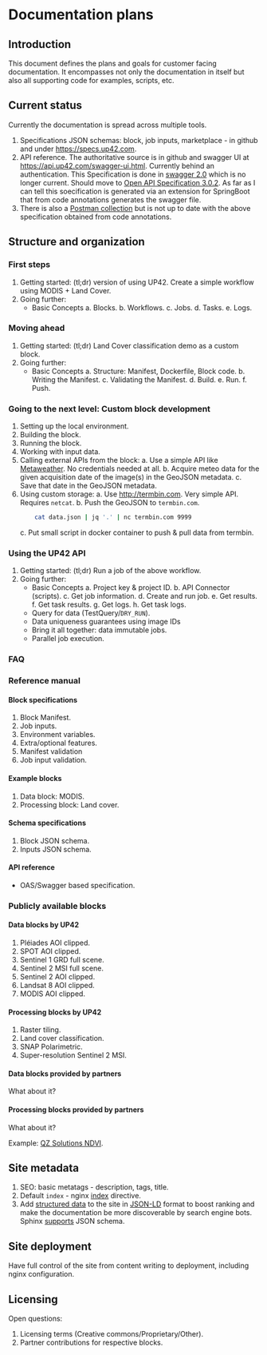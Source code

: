 # Documentation plans

## Introduction

This document defines the plans and goals for customer facing
documentation. It encompasses not only the documentation in itself but
also all supporting code for examples, scripts, etc.

## Current status

Currently the documentation is spread across multiple tools.

 1. Specifications JSON schemas: block, job inputs, marketplace - in
    github and under <https://specs.up42.com>.
 2. API reference. The authoritative source is in github and swagger
    UI at <https://api.up42.com/swagger-ui.html>. Currently behind an
    authentication. This Specification is done in 
    [swagger 2.0](https://github.com/OAI/OpenAPI-Specification/blob/master/versions/2.0.md)
    which is no longer current. Should move to
    [Open API Specification 3.0.2](https://github.com/OAI/OpenAPI-Specification/blob/master/versions/3.0.2.md).
    As far as I can tell this soecification is generated via an
    extension for SpringBoot that from code annotations generates the
    swagger file. 
 3. There is also a [Postman collection](https://team-up42.postman.co/collections/5764460-35e0ab3e-f5d9-4fcf-a4ea-2e2495318b08?version=latest&workspace=cd4eb771-f5c5-4896-8511-3c9f1127bd9b)
    but is not up to date with the above specification obtained from
    code annotations.

## Structure and organization

### First steps

 1. Getting started: (tl;dr) version of using UP42. Create a simple
    workflow using MODIS + Land Cover.
 2. Going further:
    * Basic Concepts
      a. Blocks.
      b. Workflows.
      c. Jobs.
      d. Tasks.
      e. Logs.
 
### Moving ahead
 
 1. Getting started: (tl;dr) Land Cover classification demo as a
    custom block.
 2. Going further:
    * Basic Concepts
      a. Structure: Manifest, Dockerfile, Block code.
      b. Writing the Manifest.
      c. Validating the Manifest.
      d. Build.
      e. Run.
      f. Push.
      
### Going to the next level: Custom block development

 1. Setting up the local environment.
 2. Building the block.
 3. Running the block.
 4. Working with input data.
 5. Calling external APIs from the block: 
    a. Use a simple API like
       [Metaweather](https://www.metaweather.com/api/).
       No credentials needed at all. 
    b. Acquire meteo data for the given acquisition date of the image(s)
       in the GeoJSON metadata.
    c. Save that date in the GeoJSON metadata.
  6. Using custom storage:
     a. Use <http://termbin.com>. Very simple API. Requires `netcat`.
     b. Push the GeoJSON to `termbin.com`.
        ```bash
            cat data.json | jq '.' | nc termbin.com 9999
        ```
     c. Put small script in docker container to push & pull data from
        termbin.

### Using the UP42 API

 1. Getting started: (tl;dr) Run a job of the above workflow.
 2. Going further:
    * Basic Concepts
      a. Project key & project ID.
      b. API Connector (scripts).
      c. Get job information.
      d. Create and run job.
      e. Get results.
      f. Get task results.
      g. Get logs.
      h. Get task logs.
    * Query for data (TestQuery/`DRY_RUN`).
    * Data uniqueness guarantees using image IDs
    * Bring it all together: data immutable jobs.
    * Parallel job execution.


### FAQ

### Reference manual

#### Block specifications

 1. Block Manifest.
 2. Job inputs.
 3. Environment variables.
 4. Extra/optional features.
 5. Manifest validation
 6. Job input validation.

#### Example blocks
 
 1. Data block: MODIS.
 2. Processing block: Land cover.
 
#### Schema specifications

 1. Block JSON schema.
 2. Inputs JSON schema.

#### API reference
 
 * OAS/Swagger based specification.
 
### Publicly available blocks

#### Data blocks by UP42
    
 1. Pléiades AOI clipped.
 2. SPOT AOI clipped.
 3. Sentinel 1 GRD full scene.
 4. Sentinel 2 MSI full scene.
 5. Sentinel 2 AOI clipped.
 6. Landsat 8 AOI clipped.
 7. MODIS AOI clipped.
 
#### Processing blocks by UP42
 
 1. Raster tiling.
 2. Land cover classification.
 3. SNAP Polarimetric.
 4. Super-resolution Sentinel 2 MSI.
 
#### Data blocks provided by partners

What about it?

#### Processing blocks provided by partners

What about it?

Example: [QZ Solutions NDVI](https://www.qzsolutions.pl/ndvi/qzsolutions-ndvi.html).

## Site metadata

 1. SEO: basic metatags - description, tags, title.
 2. Default `index` - nginx
    [index](https://nginx.org/en/docs/http/ngx_http_index_module.html#index)
    directive.
 3. Add [structured data](https://developers.google.com/search/docs/guides/intro-structured-data)
    to the site in [JSON-LD](https://json-ld.org/) format to boost
    ranking and make the documentation be more discoverable by search
    engine bots. Sphinx
    [supports](https://github.com/lnoor/sphinx-jsonschema) JSON
    schema.
 
## Site deployment

Have full control of the site from content writing to deployment,
including nginx configuration.

## Licensing

Open questions:

 1. Licensing terms (Creative commons/Proprietary/Other).
 2. Partner contributions for respective blocks.
 
